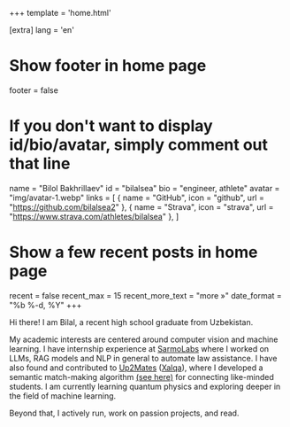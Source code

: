 +++
template = 'home.html'

[extra]
lang = 'en'

# Show footer in home page
footer = false

# If you don't want to display id/bio/avatar, simply comment out that line
name = "Bilol Bakhrillaev"
id = "bilalsea"
bio = "engineer, athlete"
avatar = "img/avatar-1.webp"
links = [
    { name = "GitHub", icon = "github", url = "https://github.com/bilalsea2" },
    { name = "Strava", icon = "strava", url = "https://www.strava.com/athletes/bilalsea" },
]

# Show a few recent posts in home page
recent = false
recent_max = 15
recent_more_text = "more »"
date_format = "%b %-d, %Y"
+++

Hi there! I am Bilal, a recent high school graduate from Uzbekistan. 

My academic interests are centered around computer vision and machine learning. I have internship experience at [SarmoLabs](https://sarmo.vc/) where I worked on LLMs, RAG models and NLP in general to automate law assistance. I have also found and contributed to [Up2Mates](https://github.com/bilalsea2/up2mates) ([Xalqa](https://t.me/Xalqauzbot)), where I developed a semantic match-making algorithm [(see here)](https://github.com/bilalsea2/Semantic-Sort) for connecting like-minded students. I am currently learning quantum physics and exploring deeper in the field of machine learning.

Beyond that, I actively run, work on passion projects, and read.

